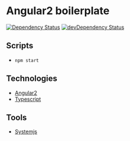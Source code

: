 # Angular2 boilerplate

[![Dependency Status](https://david-dm.org/jberivera/angular2-boilerplate.svg)](https://david-dm.org/jberivera/angular2-boilerplate)
[![devDependency Status](https://david-dm.org/jberivera/angular2-boilerplate/dev-status.svg)](https://david-dm.org/jberivera/angular2-boilerplate#info=devDependencies)

## Scripts

- `npm start`

## Technologies

- [Angular2](https://angular.io/)
- [Typescript](https://www.typescriptlang.org/)

## Tools

- [Systemjs](https://github.com/systemjs/systemjs)
